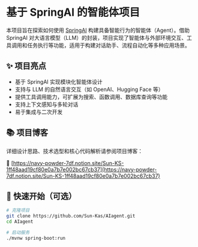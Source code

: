 # 基于 SpringAI 的智能体项目

本项目旨在探索如何使用 [SpringAI](https://spring.io/projects/spring-ai) 构建具备智能行为的智能体（Agent）。借助 SpringAI 对大语言模型（LLM）的封装，项目实现了智能体与外部环境交互、工具调用和任务执行等功能，适用于构建对话助手、流程自动化等多种应用场景。

## ✨ 项目亮点

- 基于 SpringAI 实现模块化智能体设计
- 支持与 LLM 的自然语言交互（如 OpenAI、Hugging Face 等）
- 提供工具调用能力，可扩展为搜索、函数调用、数据库查询等功能
- 支持上下文感知与多轮对话
- 易于集成与二次开发

## 📚 项目博客

详细设计思路、技术选型和核心代码解析请参阅项目博客：

🔗 [https://navy-powder-7df.notion.site/Sun-KS-1ff48aad19cf80e0a7b7e002bc67cb37](https://navy-powder-7df.notion.site/Sun-KS-1ff48aad19cf80e0a7b7e002bc67cb37)

## 🚀 快速开始（可选）

```bash
# 克隆项目
git clone https://github.com/Sun-Kas/AIagent.git
cd AIagent

# 启动服务
./mvnw spring-boot:run
